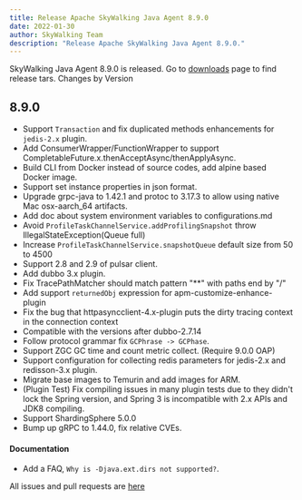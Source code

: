 ```yaml
---
title: Release Apache SkyWalking Java Agent 8.9.0
date: 2022-01-30
author: SkyWalking Team
description: "Release Apache SkyWalking Java Agent 8.9.0."
---
```


SkyWalking Java Agent 8.9.0 is released. Go to [downloads](/downloads) page to find release tars.
Changes by Version

## 8.9.0

- Support `Transaction` and fix duplicated methods enhancements for `jedis-2.x` plugin.
- Add ConsumerWrapper/FunctionWrapper to support CompletableFuture.x.thenAcceptAsync/thenApplyAsync.
- Build CLI from Docker instead of source codes, add alpine based Docker image.
- Support set instance properties in json format.
- Upgrade grpc-java to 1.42.1 and protoc to 3.17.3 to allow using native Mac osx-aarch_64 artifacts.
- Add doc about system environment variables to configurations.md
- Avoid `ProfileTaskChannelService.addProfilingSnapshot` throw IllegalStateException(Queue full)
- Increase `ProfileTaskChannelService.snapshotQueue` default size from 50 to 4500
- Support 2.8 and 2.9 of pulsar client.
- Add dubbo 3.x plugin.
- Fix TracePathMatcher should match pattern "\*\*" with paths end by "/"
- Add support `returnedObj` expression for apm-customize-enhance-plugin
- Fix the bug that httpasyncclient-4.x-plugin puts the dirty tracing context in the connection context
- Compatible with the versions after dubbo-2.7.14
- Follow protocol grammar fix `GCPhrase -> GCPhase`.
- Support ZGC GC time and count metric collect. (Require 9.0.0 OAP)
- Support configuration for collecting redis parameters for jedis-2.x and redisson-3.x plugin.
- Migrate base images to Temurin and add images for ARM.
- (Plugin Test) Fix compiling issues in many plugin tests due to they didn't lock the Spring version, and Spring 3 is
  incompatible with 2.x APIs and JDK8 compiling.
- Support ShardingSphere 5.0.0
- Bump up gRPC to 1.44.0, fix relative CVEs.

#### Documentation

- Add a FAQ, `Why is -Djava.ext.dirs not supported?`.

All issues and pull requests are [here](https://github.com/apache/skywalking/milestone/108?closed=1)
